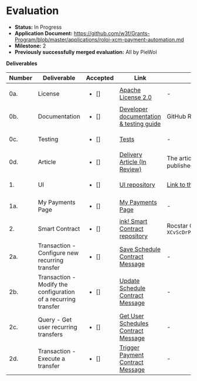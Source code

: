 # Evaluation


- **Status:** In Progress
- **Application Document:** https://github.com/w3f/Grants-Program/blob/master/applications/roloi-xcm-payment-automation.md
- **Milestone:** 2
- **Previously successfully merged evaluation:** All by PieWol

**Deliverables**

| Number | Deliverable                                                    | Accepted              | Link                                                                                                                                | Evaluation Notes                                                               |
| ------ | -------------------------------------------------------------- |---------------------- |-----------------------------------------------------------------------------------------------------------------------------------  | ------------------------------------------------------------------------------ |
| 0a.    | License                                                        | <ul><li>[] </li></ul> | [Apache License 2.0](https://github.com/NeoPower-Digital/tempora/blob/main/LICENSE)                                                 | -                                                                              |
| 0b.    | Documentation                                                  | <ul><li>[] </li></ul> | [Developer documentation & testing guide](https://github.com/NeoPower-Digital/tempora/blob/main/README.md)                          | GitHub Repository README file                                                  |
| 0c.    | Testing                                                        | <ul><li>[] </li></ul> | [Tests](https://github.com/NeoPower-Digital/tempora/tree/main/__tests__)                                                            | -                                                                              |
| 0d.    | Article                                                        | <ul><li>[] </li></ul> | [Delivery Article (In Review)](https://docs.google.com/document/d/1ZcPF7QCWMt-cmWC235_eSaSE9kqmyqM_RLDWQod-c_o/edit?usp=sharing)    | The article is under W3F review. It will be published on Medium when approved. |
| 1.     | UI                                                             | <ul><li>[] </li></ul> | [UI repository](https://github.com/NeoPower-Digital/tempora)                                                                        | [Link to the dApp](https://tempora-dapp.vercel.app/)                           |
| 1a.    | My Payments Page                                               | <ul><li>[] </li></ul> | [My Payments Page](https://github.com/NeoPower-Digital/tempora/tree/main/app/my-payments)                                           | -                                                                              |
| 2.     | Smart Contract                                                 | <ul><li>[] </li></ul> | [ink! Smart Contract repository](https://github.com/NeoPower-Digital/tempora/tree/main/contracts/tempora_contract)                  | Rocstar Contract: `XCvScDrPTApJvBt5pYoJ89mpvhJVQ9Tvz3Up7CARFavsC1T`            |
| 2a.    | Transaction - Configure new recurring transfer                 | <ul><li>[] </li></ul> | [Save Schedule Contract Message](https://github.com/NeoPower-Digital/tempora/blob/main/contracts/tempora_contract/lib.rs#L129)      | -                                                                              |
| 2b.    | Transaction - Modify the configuration of a recurring transfer | <ul><li>[] </li></ul> | [Update Schedule Contract Message](https://github.com/NeoPower-Digital/tempora/blob/main/contracts/tempora_contract/lib.rs#L190)    | -                                                                              |
| 2c.    | Query - Get user recurring transfers                           | <ul><li>[] </li></ul> | [Get User Schedules Contract Message](https://github.com/NeoPower-Digital/tempora/blob/main/contracts/tempora_contract/lib.rs#L217) | -                                                                              |
| 2d.    | Transaction - Execute a transfer                               | <ul><li>[] </li></ul> | [Trigger Payment Contract Message](https://github.com/NeoPower-Digital/tempora/blob/main/contracts/tempora_contract/lib.rs#L243)    | -                                                                              |
